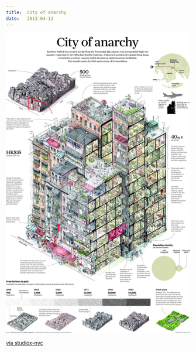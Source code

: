 ```yaml
---
title:  city of anarchy
date:   2013-04-12
---
```


![](/images/2013-04-12-city-of-anarchy.jpg)

[via studiox-nyc](http://studiox-nyc.tumblr.com/post/47777233517/click-to-zoom-in-on-this-gorgeous-visualization-of)